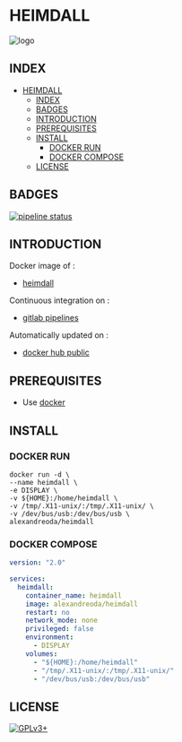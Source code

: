 # HEIMDALL

![logo](https://assets.gitlab-static.net/uploads/-/system/project/avatar/13827678/heimdalllogo.png)

## INDEX

- [HEIMDALL](#heimdall)
  - [INDEX](#index)
  - [BADGES](#badges)
  - [INTRODUCTION](#introduction)
  - [PREREQUISITES](#prerequisites)
  - [INSTALL](#install)
    - [DOCKER RUN](#docker-run)
    - [DOCKER COMPOSE](#docker-compose)
  - [LICENSE](#license)

## BADGES

[![pipeline status](https://gitlab.com/oda-alexandre/heimdall/badges/master/pipeline.svg)](https://gitlab.com/oda-alexandre/heimdall/commits/master)

## INTRODUCTION

Docker image of :

- [heimdall](http://heimdall-download.com)

Continuous integration on :

- [gitlab pipelines](https://gitlab.com/oda-alexandre/heimdall/pipelines)

Automatically updated on :

- [docker hub public](https://hub.docker.com/r/alexandreoda/heimdall/)

## PREREQUISITES

- Use [docker](https://www.docker.com)

## INSTALL

### DOCKER RUN

```\
docker run -d \
--name heimdall \
-e DISPLAY \
-v ${HOME}:/home/heimdall \
-v /tmp/.X11-unix/:/tmp/.X11-unix/ \
-v /dev/bus/usb:/dev/bus/usb \
alexandreoda/heimdall
```

### DOCKER COMPOSE

```yml
version: "2.0"

services:
  heimdall:
    container_name: heimdall
    image: alexandreoda/heimdall
    restart: no
    network_mode: none
    privileged: false
    environment:
      - DISPLAY
    volumes:
      - "${HOME}:/home/heimdall"
      - "/tmp/.X11-unix/:/tmp/.X11-unix/"
      - "/dev/bus/usb:/dev/bus/usb"
```

## LICENSE

[![GPLv3+](http://gplv3.fsf.org/gplv3-127x51.png)](https://gitlab.com/oda-alexandre/heimdall/blob/master/LICENSE)
